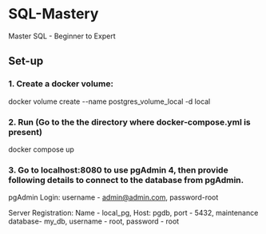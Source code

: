 # SQL-Mastery
Master SQL - Beginner to Expert


## Set-up
### 1. Create a docker volume:
   docker volume create --name postgres_volume_local -d local
### 2. Run (Go to the the directory where docker-compose.yml is present)
   docker compose up
### 3. Go to localhost:8080 to use pgAdmin 4, then provide following details to connect to the database from pgAdmin.
   pgAdmin Login: username - admin@admin.com, password-root
   
   Server Registration: Name - local_pg, Host: pgdb, port - 5432, maintenance database- my_db, username - root, password - root
